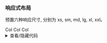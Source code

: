 ### 响应式布局

预置六种响应尺寸, 分别为 <yc-tag>xs</yc-tag>, <yc-tag>sm</yc-tag>, <yc-tag>md</yc-tag>, <yc-tag>lg</yc-tag>, <yc-tag>xl</yc-tag>, <yc-tag>xxl</yc-tag>。

<div class="cell-demo">
  <yc-row class="grid-demo">
    <yc-col
      :span="{
        xs: 2,
        sm: 4,
        md: 6,
        lg: 8,
        xl: 10,
        xxl: 8,
      }">
      Col
    </yc-col>
    <yc-col
      :span="{
        xs: 20,
        sm: 16,
        md: 12,
        lg: 8,
        xl: 4,
        xxl: 8,
      }">
      Col
    </yc-col>
    <yc-col
      :span="{
        xs: 2,
        sm: 4,
        md: 6,
        lg: 8,
        xl: 10,
        xxl: 8,
      }">
      Col
    </yc-col>
  </yc-row>
</div>

<style scoped>
.grid-demo .yc-col {
  height: 48px;
  line-height: 48px;
  color: var(--color-white);
  text-align: center;
}
.grid-demo .yc-col:nth-child(2n) {
  background-color: rgba(var(--arcoblue-6), 0.9);
}
.grid-demo .yc-col:nth-child(2n + 1) {
  background-color: var(--color-primary-light-4);
}
</style>

<details>
<summary>查看/隐藏代码</summary>

```vue
<template>
  <yc-row class="grid-demo">
    <yc-col
      :span="{
        xs: 2,
        sm: 4,
        md: 6,
        lg: 8,
        xl: 10,
        xxl: 8,
      }">
      Col
    </yc-col>
    <yc-col
      :span="{
        xs: 20,
        sm: 16,
        md: 12,
        lg: 8,
        xl: 4,
        xxl: 8,
      }">
      Col
    </yc-col>
    <yc-col
      :span="{
        xs: 2,
        sm: 4,
        md: 6,
        lg: 8,
        xl: 10,
        xxl: 8,
      }">
      Col
    </yc-col>
  </yc-row>
</template>

<style scoped>
.grid-demo .yc-col {
  height: 48px;
  line-height: 48px;
  color: var(--color-white);
  text-align: center;
}
.grid-demo .yc-col:nth-child(2n) {
  background-color: rgba(var(--arcoblue-6), 0.9);
}
.grid-demo .yc-col:nth-child(2n + 1) {
  background-color: var(--color-primary-light-4);
}
</style>
```

</details>
